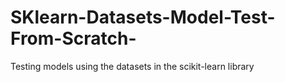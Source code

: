 # SKlearn-Datasets-Model-Test-From-Scratch-
Testing models using the datasets in the scikit-learn library
